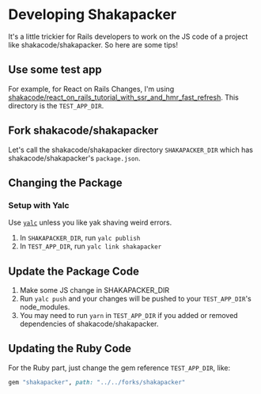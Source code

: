 # Developing Shakapacker

It's a little trickier for Rails developers to work on the JS code of a project like shakacode/shakapacker. So here are some tips!

## Use some test app
For example, for React on Rails Changes, I'm using [shakacode/react_on_rails_tutorial_with_ssr_and_hmr_fast_refresh](https://github.com/shakacode/react_on_rails_tutorial_with_ssr_and_hmr_fast_refresh).
This directory is the `TEST_APP_DIR`.

## Fork shakacode/shakapacker
Let's call the shakacode/shakapacker directory `SHAKAPACKER_DIR` which has shakacode/shakapacker's `package.json`.

## Changing the Package
### Setup with Yalc
Use [`yalc`](https://github.com/wclr/yalc) unless you like yak shaving weird errors.
1. In `SHAKAPACKER_DIR`, run `yalc publish`
2. In `TEST_APP_DIR`, run `yalc link shakapacker`

## Update the Package Code
1. Make some JS change in SHAKAPACKER_DIR
2. Run `yalc push` and your changes will be pushed to your `TEST_APP_DIR`'s node_modules.
3. You may need to run `yarn` in `TEST_APP_DIR` if you added or removed dependencies of shakacode/shakapacker.

## Updating the Ruby Code

For the Ruby part, just change the gem reference `TEST_APP_DIR`, like:

```ruby
gem "shakapacker", path: "../../forks/shakapacker"
```
